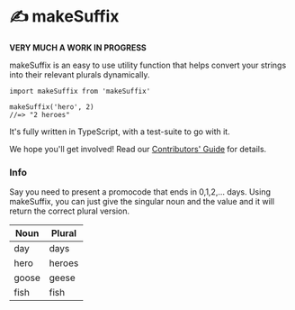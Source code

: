 # ✍ makeSuffix

**VERY MUCH A WORK IN PROGRESS**

makeSuffix is an easy to use utility function that helps convert your strings into their relevant plurals dynamically.

```
import makeSuffix from 'makeSuffix'

makeSuffix('hero', 2)
//=> "2 heroes"
```

It's fully written in TypeScript, with a test-suite to go with it.

We hope you'll get involved! Read our [Contributors' Guide](./CONTRIBUTING.md) for details.

### Info

Say you need to present a promocode that ends in 0,1,2,... days. Using makeSuffix, you can just give the singular noun and the value and it will return the correct plural version.

| Noun  | Plural |
| ----- | ------ |
| day   | days   |
| hero  | heroes |
| goose | geese  |
| fish  | fish   |
